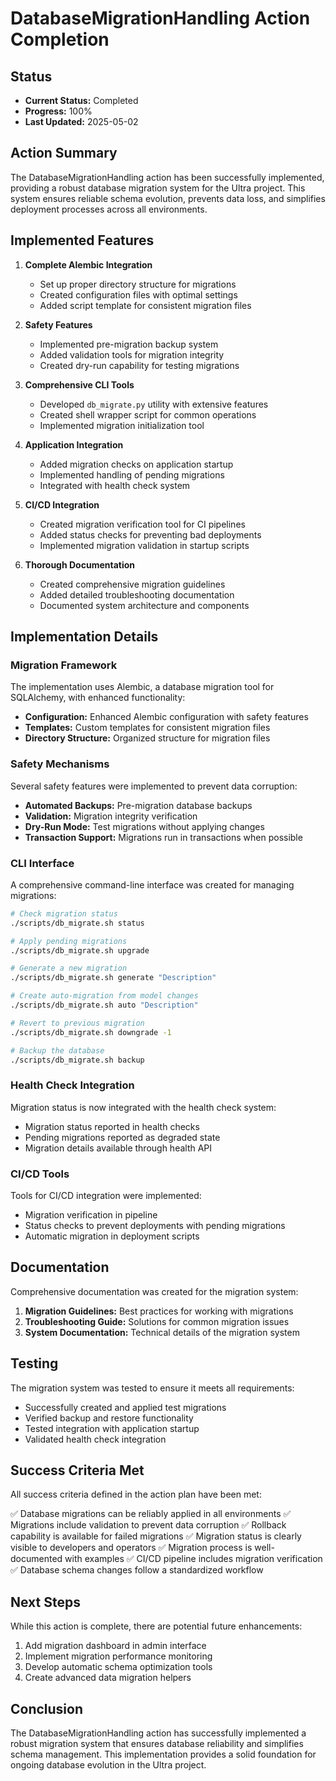 # DatabaseMigrationHandling Action Completion

## Status

- **Current Status:** Completed
- **Progress:** 100%
- **Last Updated:** 2025-05-02

## Action Summary

The DatabaseMigrationHandling action has been successfully implemented, providing a robust database migration system for the Ultra project. This system ensures reliable schema evolution, prevents data loss, and simplifies deployment processes across all environments.

## Implemented Features

1. **Complete Alembic Integration**

   - Set up proper directory structure for migrations
   - Created configuration files with optimal settings
   - Added script template for consistent migration files

2. **Safety Features**

   - Implemented pre-migration backup system
   - Added validation tools for migration integrity
   - Created dry-run capability for testing migrations

3. **Comprehensive CLI Tools**

   - Developed `db_migrate.py` utility with extensive features
   - Created shell wrapper script for common operations
   - Implemented migration initialization tool

4. **Application Integration**

   - Added migration checks on application startup
   - Implemented handling of pending migrations
   - Integrated with health check system

5. **CI/CD Integration**

   - Created migration verification tool for CI pipelines
   - Added status checks for preventing bad deployments
   - Implemented migration validation in startup scripts

6. **Thorough Documentation**
   - Created comprehensive migration guidelines
   - Added detailed troubleshooting documentation
   - Documented system architecture and components

## Implementation Details

### Migration Framework

The implementation uses Alembic, a database migration tool for SQLAlchemy, with enhanced functionality:

- **Configuration:** Enhanced Alembic configuration with safety features
- **Templates:** Custom templates for consistent migration files
- **Directory Structure:** Organized structure for migration files

### Safety Mechanisms

Several safety features were implemented to prevent data corruption:

- **Automated Backups:** Pre-migration database backups
- **Validation:** Migration integrity verification
- **Dry-Run Mode:** Test migrations without applying changes
- **Transaction Support:** Migrations run in transactions when possible

### CLI Interface

A comprehensive command-line interface was created for managing migrations:

```bash
# Check migration status
./scripts/db_migrate.sh status

# Apply pending migrations
./scripts/db_migrate.sh upgrade

# Generate a new migration
./scripts/db_migrate.sh generate "Description"

# Create auto-migration from model changes
./scripts/db_migrate.sh auto "Description"

# Revert to previous migration
./scripts/db_migrate.sh downgrade -1

# Backup the database
./scripts/db_migrate.sh backup
```

### Health Check Integration

Migration status is now integrated with the health check system:

- Migration status reported in health checks
- Pending migrations reported as degraded state
- Migration details available through health API

### CI/CD Tools

Tools for CI/CD integration were implemented:

- Migration verification in pipeline
- Status checks to prevent deployments with pending migrations
- Automatic migration in deployment scripts

## Documentation

Comprehensive documentation was created for the migration system:

1. **Migration Guidelines:** Best practices for working with migrations
2. **Troubleshooting Guide:** Solutions for common migration issues
3. **System Documentation:** Technical details of the migration system

## Testing

The migration system was tested to ensure it meets all requirements:

- Successfully created and applied test migrations
- Verified backup and restore functionality
- Tested integration with application startup
- Validated health check integration

## Success Criteria Met

All success criteria defined in the action plan have been met:

✅ Database migrations can be reliably applied in all environments
✅ Migrations include validation to prevent data corruption
✅ Rollback capability is available for failed migrations
✅ Migration status is clearly visible to developers and operators
✅ Migration process is well-documented with examples
✅ CI/CD pipeline includes migration verification
✅ Database schema changes follow a standardized workflow

## Next Steps

While this action is complete, there are potential future enhancements:

1. Add migration dashboard in admin interface
2. Implement migration performance monitoring
3. Develop automatic schema optimization tools
4. Create advanced data migration helpers

## Conclusion

The DatabaseMigrationHandling action has successfully implemented a robust migration system that ensures database reliability and simplifies schema management. This implementation provides a solid foundation for ongoing database evolution in the Ultra project.
